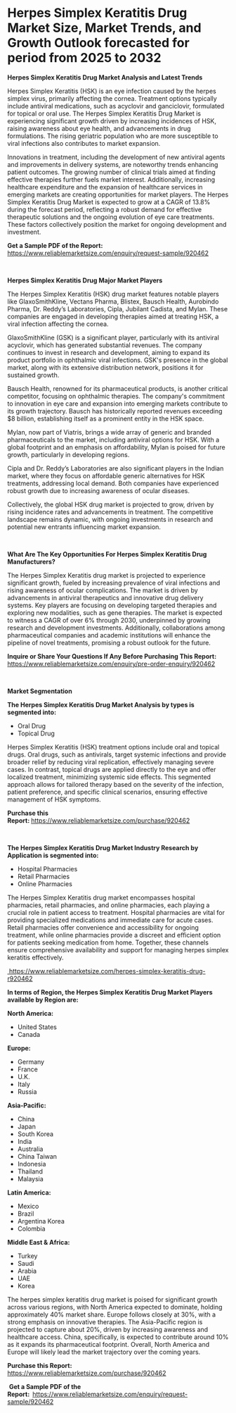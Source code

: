 <p><h1>Herpes Simplex Keratitis Drug Market Size, Market Trends, and Growth Outlook forecasted for period from 2025 to 2032</h1></p><p><strong>Herpes Simplex Keratitis Drug Market Analysis and Latest Trends</strong></p>
<p><p>Herpes Simplex Keratitis (HSK) is an eye infection caused by the herpes simplex virus, primarily affecting the cornea. Treatment options typically include antiviral medications, such as acyclovir and ganciclovir, formulated for topical or oral use. The Herpes Simplex Keratitis Drug Market is experiencing significant growth driven by increasing incidences of HSK, raising awareness about eye health, and advancements in drug formulations. The rising geriatric population who are more susceptible to viral infections also contributes to market expansion.</p><p>Innovations in treatment, including the development of new antiviral agents and improvements in delivery systems, are noteworthy trends enhancing patient outcomes. The growing number of clinical trials aimed at finding effective therapies further fuels market interest. Additionally, increasing healthcare expenditure and the expansion of healthcare services in emerging markets are creating opportunities for market players. The Herpes Simplex Keratitis Drug Market is expected to grow at a CAGR of 13.8% during the forecast period, reflecting a robust demand for effective therapeutic solutions and the ongoing evolution of eye care treatments. These factors collectively position the market for ongoing development and investment.</p></p>
<p><strong>Get a Sample PDF of the Report:&nbsp;</strong> <a href="https://www.reliablemarketsize.com/enquiry/request-sample/920462?utm_campaign=1991&utm_medium=2&utm_source=Github&utm_content=ia&utm_term=18042025&utm_id=herpes-simplex-keratitis-drug">https://www.reliablemarketsize.com/enquiry/request-sample/920462</a></p>
<p>&nbsp;</p>
<p><strong>Herpes Simplex Keratitis Drug Major Market Players</strong></p>
<p><p>The Herpes Simplex Keratitis (HSK) drug market features notable players like GlaxoSmithKline, Vectans Pharma, Blistex, Bausch Health, Aurobindo Pharma, Dr. Reddy’s Laboratories, Cipla, Jubilant Cadista, and Mylan. These companies are engaged in developing therapies aimed at treating HSK, a viral infection affecting the cornea.</p><p>GlaxoSmithKline (GSK) is a significant player, particularly with its antiviral acyclovir, which has generated substantial revenues. The company continues to invest in research and development, aiming to expand its product portfolio in ophthalmic viral infections. GSK's presence in the global market, along with its extensive distribution network, positions it for sustained growth.</p><p>Bausch Health, renowned for its pharmaceutical products, is another critical competitor, focusing on ophthalmic therapies. The company's commitment to innovation in eye care and expansion into emerging markets contribute to its growth trajectory. Bausch has historically reported revenues exceeding $8 billion, establishing itself as a prominent entity in the HSK space.</p><p>Mylan, now part of Viatris, brings a wide array of generic and branded pharmaceuticals to the market, including antiviral options for HSK. With a global footprint and an emphasis on affordability, Mylan is poised for future growth, particularly in developing regions.</p><p>Cipla and Dr. Reddy’s Laboratories are also significant players in the Indian market, where they focus on affordable generic alternatives for HSK treatments, addressing local demand. Both companies have experienced robust growth due to increasing awareness of ocular diseases.</p><p>Collectively, the global HSK drug market is projected to grow, driven by rising incidence rates and advancements in treatment. The competitive landscape remains dynamic, with ongoing investments in research and potential new entrants influencing market expansion.</p></p>
<p>&nbsp;</p>
<p><strong>What Are The Key Opportunities For Herpes Simplex Keratitis Drug Manufacturers?</strong></p>
<p><p>The Herpes Simplex Keratitis drug market is projected to experience significant growth, fueled by increasing prevalence of viral infections and rising awareness of ocular complications. The market is driven by advancements in antiviral therapeutics and innovative drug delivery systems. Key players are focusing on developing targeted therapies and exploring new modalities, such as gene therapies. The market is expected to witness a CAGR of over 6% through 2030, underpinned by growing research and development investments. Additionally, collaborations among pharmaceutical companies and academic institutions will enhance the pipeline of novel treatments, promising a robust outlook for the future.</p></p>
<p><strong>Inquire or Share Your Questions If Any Before Purchasing This Report:</strong> <a href="https://www.reliablemarketsize.com/enquiry/pre-order-enquiry/920462?utm_campaign=1991&utm_medium=2&utm_source=Github&utm_content=ia&utm_term=18042025&utm_id=herpes-simplex-keratitis-drug">https://www.reliablemarketsize.com/enquiry/pre-order-enquiry/920462</a></p>
<p>&nbsp;</p>
<p><strong>Market Segmentation</strong></p>
<p><strong>The Herpes Simplex Keratitis Drug Market Analysis by types is segmented into:</strong></p>
<p><ul><li>Oral Drug</li><li>Topical Drug</li></ul></p>
<p><p>Herpes Simplex Keratitis (HSK) treatment options include oral and topical drugs. Oral drugs, such as antivirals, target systemic infections and provide broader relief by reducing viral replication, effectively managing severe cases. In contrast, topical drugs are applied directly to the eye and offer localized treatment, minimizing systemic side effects. This segmented approach allows for tailored therapy based on the severity of the infection, patient preference, and specific clinical scenarios, ensuring effective management of HSK symptoms.</p></p>
<p><strong>Purchase this Report:&nbsp;</strong><a href="https://www.reliablemarketsize.com/purchase/920462?utm_campaign=1991&utm_medium=2&utm_source=Github&utm_content=ia&utm_term=18042025&utm_id=herpes-simplex-keratitis-drug">https://www.reliablemarketsize.com/purchase/920462</a></p>
<p>&nbsp;</p>
<p><strong>The Herpes Simplex Keratitis Drug Market Industry Research by Application is segmented into:</strong></p>
<p><ul><li>Hospital Pharmacies</li><li>Retail Pharmacies</li><li>Online Pharmacies</li></ul></p>
<p><p>The Herpes Simplex Keratitis drug market encompasses hospital pharmacies, retail pharmacies, and online pharmacies, each playing a crucial role in patient access to treatment. Hospital pharmacies are vital for providing specialized medications and immediate care for acute cases. Retail pharmacies offer convenience and accessibility for ongoing treatment, while online pharmacies provide a discreet and efficient option for patients seeking medication from home. Together, these channels ensure comprehensive availability and support for managing herpes simplex keratitis effectively.</p></p>
<p><a href="https://www.reliablemarketsize.com/herpes-simplex-keratitis-drug-r920462?utm_campaign=1991&utm_medium=2&utm_source=Github&utm_content=ia&utm_term=18042025&utm_id=herpes-simplex-keratitis-drug">&nbsp;https://www.reliablemarketsize.com/herpes-simplex-keratitis-drug-r920462</a></p>
<p><strong>In terms of Region, the Herpes Simplex Keratitis Drug Market Players available by Region are:</strong></p>
<p>
    <p> <strong> North America: </strong>
        <ul>
            <li>United States</li>
            <li>Canada</li>
        </ul>
        </p> 
    <p> <strong> Europe: </strong>
        <ul>
            <li>Germany</li>
            <li>France</li>
            <li>U.K.</li>
            <li>Italy</li>
            <li>Russia</li>
        </ul>
        </p> 
    <p> <strong> Asia-Pacific: </strong>
        <ul>
            <li>China</li>
            <li>Japan</li>
            <li>South Korea</li>
            <li>India</li>
            <li>Australia</li>
            <li>China Taiwan</li>
            <li>Indonesia</li>
            <li>Thailand</li>
            <li>Malaysia</li>
        </ul>
        </p> 
    <p> <strong> Latin America: </strong>
        <ul>
            <li>Mexico</li>
            <li>Brazil</li>
            <li>Argentina Korea</li>
            <li>Colombia</li>
        </ul>
        </p> 
    <p> <strong> Middle East & Africa: </strong>
        <ul>
            <li>Turkey</li>
            <li>Saudi</li>
            <li>Arabia</li>
            <li>UAE</li>
            <li>Korea</li>
        </ul>
    </p>
    </p>
<p><p>The herpes simplex keratitis drug market is poised for significant growth across various regions, with North America expected to dominate, holding approximately 40% market share. Europe follows closely at 30%, with a strong emphasis on innovative therapies. The Asia-Pacific region is projected to capture about 20%, driven by increasing awareness and healthcare access. China, specifically, is expected to contribute around 10% as it expands its pharmaceutical footprint. Overall, North America and Europe will likely lead the market trajectory over the coming years.</p></p>
<p><strong>Purchase this Report: </strong><a href="https://www.reliablemarketsize.com/purchase/920462?utm_campaign=1991&utm_medium=2&utm_source=Github&utm_content=ia&utm_term=18042025&utm_id=herpes-simplex-keratitis-drug">https://www.reliablemarketsize.com/purchase/920462</a></p>
<p>&nbsp;<strong>Get a Sample PDF of the Report:&nbsp;&nbsp;</strong><a href="https://www.reliablemarketsize.com/enquiry/request-sample/920462?utm_campaign=1991&utm_medium=2&utm_source=Github&utm_content=ia&utm_term=18042025&utm_id=herpes-simplex-keratitis-drug">https://www.reliablemarketsize.com/enquiry/request-sample/920462</a></p>
<p><strong></strong></p>
<p><p></p><p></p><p></p></p>